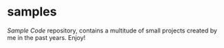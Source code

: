 samples
=======

*Sample Code* repository, contains a multitude of small projects created by me in the past years. Enjoy!
